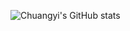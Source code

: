![Chuangyi's GitHub stats](https://github-readme-stats.vercel.app/api?username=ChuangyiZhang&show_icons=true&theme=radical)

